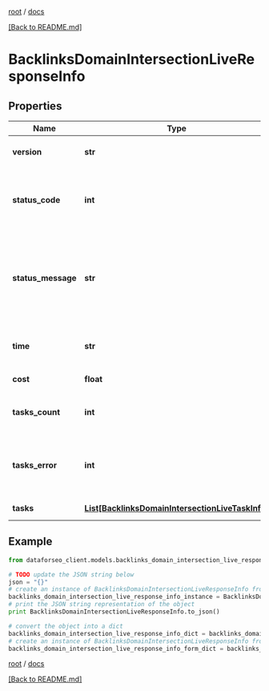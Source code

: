 [root](./../ "root") / [docs](./ "docs")

[[Back to README.md]](./../README.md "[Back to README.md]")

# BacklinksDomainIntersectionLiveResponseInfo

## Properties

Name | Type | Description | Notes
------------ | ------------- | ------------- | -------------
**version** | **str** | the current version of the API | [optional]
**status_code** | **int** | general status code you can find the full list of the response codes here | [optional]
**status_message** | **str** | general informational message you can find the full list of general informational messages here | [optional]
**time** | **str** | total execution time, seconds | [optional]
**cost** | **float** | total tasks cost, USD | [optional]
**tasks_count** | **int** | the number of tasks in the tasks array | [optional]
**tasks_error** | **int** | the number of tasks in the tasks array returned with an error | [optional]
**tasks** | [**List[BacklinksDomainIntersectionLiveTaskInfo]**](BacklinksDomainIntersectionLiveTaskInfo.md) | array of tasks | [optional]

## Example

```python
from dataforseo_client.models.backlinks_domain_intersection_live_response_info import BacklinksDomainIntersectionLiveResponseInfo

# TODO update the JSON string below
json = "{}"
# create an instance of BacklinksDomainIntersectionLiveResponseInfo from a JSON string
backlinks_domain_intersection_live_response_info_instance = BacklinksDomainIntersectionLiveResponseInfo.from_json(json)
# print the JSON string representation of the object
print BacklinksDomainIntersectionLiveResponseInfo.to_json()

# convert the object into a dict
backlinks_domain_intersection_live_response_info_dict = backlinks_domain_intersection_live_response_info_instance.to_dict()
# create an instance of BacklinksDomainIntersectionLiveResponseInfo from a dict
backlinks_domain_intersection_live_response_info_form_dict = backlinks_domain_intersection_live_response_info.from_dict(backlinks_domain_intersection_live_response_info_dict)
```

  

[root](./../ "root") / [docs](./ "docs")

[[Back to README.md]](./../README.md "[Back to README.md]")